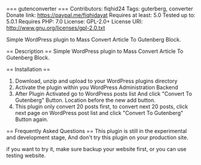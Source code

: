=== gutenconverter ===
Contributors: fiqhid24
Tags: guterberg, converter
Donate link: https://paypal.me/fiqhidayat
Requires at least: 5.0
Tested up to: 5.0.1
Requires PHP: 7.0
License: GPL-2.0+
License URI: http://www.gnu.org/licenses/gpl-2.0.txt

Simple WordPress plugin to Mass Convert Article To Gutenberg Block.

== Description ==
Simple WordPress plugin to Mass Convert Article To Gutenberg Block.

== Installation ==
1. Download, unzip and upload to your WordPress plugins directory
2. Activate the plugin within you WordPress Administration Backend
3. After Plugin Activated go to WordPress posts list And click \"Convert To Gutenberg\" Button. Location before the new add button.
3. This plugin only convert 20 posts first, to convert next 20 posts, click next page on WordPress post list and click  \"Convert To Gutenberg\" Button again.


== Frequently Asked Questions ==
This plugin is still in the experimental and development stage, And don\'t try this plugin on your production site.

if you want to try it, make sure backup your website first, or you can use testing website.